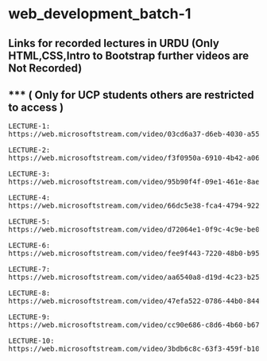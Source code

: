 # web_development_batch-1
## Links for recorded lectures in URDU (Only HTML,CSS,Intro to Bootstrap further videos are Not Recorded)
## *** ( Only for UCP students others are restricted to access )
<pre>
LECTURE-1:
https://web.microsoftstream.com/video/03cd6a37-d6eb-4030-a554-06f26f7c98a5

LECTURE-2:
https://web.microsoftstream.com/video/f3f0950a-6910-4b42-a066-a63978377b6e

LECTURE-3:
https://web.microsoftstream.com/video/95b90f4f-09e1-461e-8aed-64c7fd544903

LECTURE-4:
https://web.microsoftstream.com/video/66dc5e38-fca4-4794-9221-fdb24723baf8

LECTURE-5:
https://web.microsoftstream.com/video/d72064e1-0f9c-4c9e-be0d-7d53f9fe83df

LECTURE-6:
https://web.microsoftstream.com/video/fee9f443-7220-48b0-b95b-43ce92943062

LECTURE-7:
https://web.microsoftstream.com/video/aa6540a8-d19d-4c23-b256-a4972ef73677

LECTURE-8:
https://web.microsoftstream.com/video/47efa522-0786-44b0-8445-345d75aabe8a

LECTURE-9:
https://web.microsoftstream.com/video/cc90e686-c8d6-4b60-b677-90398e0ef307

LECTURE-10:
https://web.microsoftstream.com/video/3bdb6c8c-63f3-459f-b10b-e9dab0229e8c
</pre>
